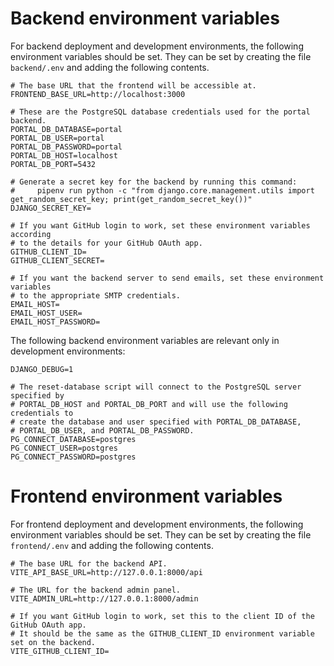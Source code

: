 # Backend environment variables

For backend deployment and development environments, the following environment variables
should be set. They can be set by creating the file `backend/.env` and adding the following
contents.

```shell
# The base URL that the frontend will be accessible at.
FRONTEND_BASE_URL=http://localhost:3000

# These are the PostgreSQL database credentials used for the portal backend.
PORTAL_DB_DATABASE=portal
PORTAL_DB_USER=portal
PORTAL_DB_PASSWORD=portal
PORTAL_DB_HOST=localhost
PORTAL_DB_PORT=5432

# Generate a secret key for the backend by running this command:
#     pipenv run python -c "from django.core.management.utils import get_random_secret_key; print(get_random_secret_key())"
DJANGO_SECRET_KEY=

# If you want GitHub login to work, set these environment variables according
# to the details for your GitHub OAuth app.
GITHUB_CLIENT_ID=
GITHUB_CLIENT_SECRET=

# If you want the backend server to send emails, set these environment variables
# to the appropriate SMTP credentials.
EMAIL_HOST=
EMAIL_HOST_USER=
EMAIL_HOST_PASSWORD=
```

The following backend environment variables are relevant only in development environments:

```shell
DJANGO_DEBUG=1

# The reset-database script will connect to the PostgreSQL server specified by
# PORTAL_DB_HOST and PORTAL_DB_PORT and will use the following credentials to
# create the database and user specified with PORTAL_DB_DATABASE,
# PORTAL_DB_USER, and PORTAL_DB_PASSWORD.
PG_CONNECT_DATABASE=postgres
PG_CONNECT_USER=postgres
PG_CONNECT_PASSWORD=postgres
```

# Frontend environment variables

For frontend deployment and development environments, the following environment variables
should be set. They can be set by creating the file `frontend/.env` and adding the following
contents.

```shell
# The base URL for the backend API.
VITE_API_BASE_URL=http://127.0.0.1:8000/api

# The URL for the backend admin panel.
VITE_ADMIN_URL=http://127.0.0.1:8000/admin

# If you want GitHub login to work, set this to the client ID of the GitHub OAuth app.
# It should be the same as the GITHUB_CLIENT_ID environment variable set on the backend.
VITE_GITHUB_CLIENT_ID=
```
